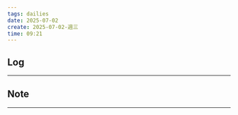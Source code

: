 ```yaml
---
tags: dailies  
date: 2025-07-02
create: 2025-07-02-週三
time: 09:21
---
```

## Log
---


## Note
---

